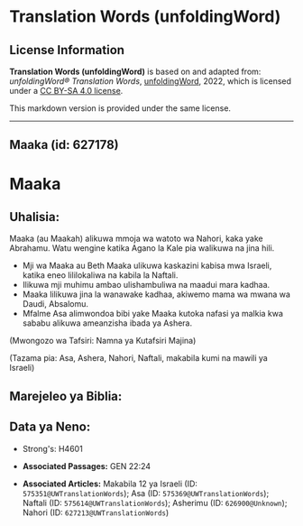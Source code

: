 # Translation Words (unfoldingWord)

## License Information

**Translation Words (unfoldingWord)** is based on and adapted from: _unfoldingWord® Translation Words_, [unfoldingWord](https://unfoldingword.org/utw), 2022, which is licensed under a [CC BY-SA 4.0 license](https://creativecommons.org/licenses/by-sa/4.0/legalcode.en).

This markdown version is provided under the same license.



--------------------------------

## Maaka (id: 627178)

Maaka
=====

Uhalisia:
---------

Maaka (au Maakah) alikuwa mmoja wa watoto wa Nahori, kaka yake Abrahamu. Watu wengine katika Agano la Kale pia walikuwa na jina hili.

* Mji wa Maaka au Beth Maaka ulikuwa kaskazini kabisa mwa Israeli, katika eneo lililokaliwa na kabila la Naftali.
* Ilikuwa mji muhimu ambao ulishambuliwa na maadui mara kadhaa.
* Maaka lilikuwa jina la wanawake kadhaa, akiwemo mama wa mwana wa Daudi, Absalomu.
* Mfalme Asa alimwondoa bibi yake Maaka kutoka nafasi ya malkia kwa sababu alikuwa ameanzisha ibada ya Ashera.

(Mwongozo wa Tafsiri: Namna ya Kutafsiri Majina)

(Tazama pia: Asa, Ashera, Nahori, Naftali, makabila kumi na mawili ya Israeli)

Marejeleo ya Biblia:
--------------------

Data ya Neno:
-------------

* Strong's: H4601

* **Associated Passages:** GEN 22:24
* **Associated Articles:** Makabila 12 ya Israeli (ID: `575351@UWTranslationWords`); Asa (ID: `575369@UWTranslationWords`); Naftali (ID: `575614@UWTranslationWords`); Asherimu (ID: `626900@Unknown`); Nahori (ID: `627213@UWTranslationWords`)

